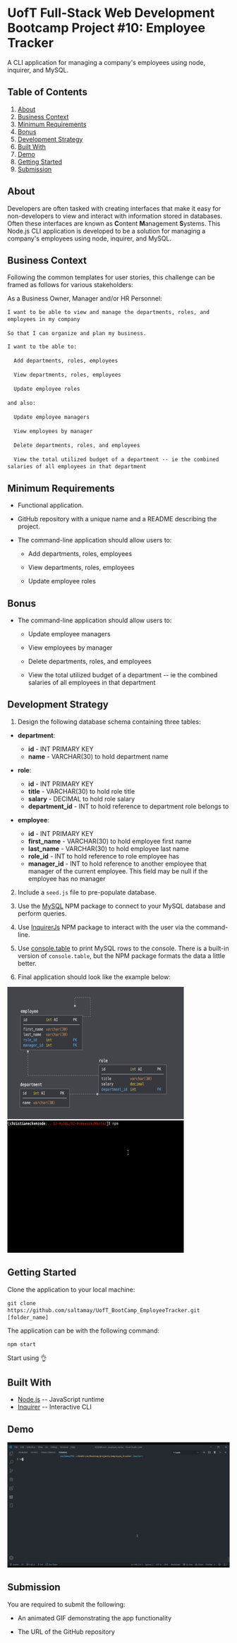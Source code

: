 # UofT Full-Stack Web Development Bootcamp Project #10: Employee Tracker

A CLI application for managing a company's employees using node, inquirer, and MySQL.

## Table of Contents

1. [About](#about)
1. [Business Context](#business-context)
1. [Minimum Requirements](#minimum-requirements)
1. [Bonus](#bonus)
1. [Development Strategy](#development-strategy)
1. [Built With](#built-with)
1. [Demo](#demo)
1. [Getting Started](#getting-started)
1. [Submission](#submission)

## About

Developers are often tasked with creating interfaces that make it easy for non-developers to view and interact with information stored in databases. Often these interfaces are known as **C**ontent **M**anagement **S**ystems. This Node.js CLI application is developed to be a solution for managing a company's employees using node, inquirer, and MySQL.

## Business Context

Following the common templates for user stories, this challenge can be framed as follows for various stakeholders:

As a Business Owner, Manager and/or HR Personnel:

```
I want to be able to view and manage the departments, roles, and employees in my company

So that I can organize and plan my business.
```

```
I want to tbe able to:

  Add departments, roles, employees

  View departments, roles, employees

  Update employee roles

and also:

  Update employee managers

  View employees by manager

  Delete departments, roles, and employees

  View the total utilized budget of a department -- ie the combined salaries of all employees in that department
```

## Minimum Requirements

- Functional application.

- GitHub repository with a unique name and a README describing the project.

- The command-line application should allow users to:

  - Add departments, roles, employees

  - View departments, roles, employees

  - Update employee roles

## Bonus

- The command-line application should allow users to:

  - Update employee managers

  - View employees by manager

  - Delete departments, roles, and employees

  - View the total utilized budget of a department -- ie the combined salaries of all employees in that department

## Development Strategy

1. Design the following database schema containing three tables:

- **department**:

  - **id** - INT PRIMARY KEY
  - **name** - VARCHAR(30) to hold department name

- **role**:

  - **id** - INT PRIMARY KEY
  - **title** - VARCHAR(30) to hold role title
  - **salary** - DECIMAL to hold role salary
  - **department_id** - INT to hold reference to department role belongs to

- **employee**:

  - **id** - INT PRIMARY KEY
  - **first_name** - VARCHAR(30) to hold employee first name
  - **last_name** - VARCHAR(30) to hold employee last name
  - **role_id** - INT to hold reference to role employee has
  - **manager_id** - INT to hold reference to another employee that manager of the current employee. This field may be null if the employee has no manager

2. Include a `seed.js` file to pre-populate database.

3. Use the [MySQL](https://www.npmjs.com/package/mysql) NPM package to connect to your MySQL database and perform queries.

4. Use [InquirerJs](https://www.npmjs.com/package/inquirer/v/0.2.3) NPM package to interact with the user via the command-line.

5. Use [console.table](https://www.npmjs.com/package/console.table) to print MySQL rows to the console. There is a built-in version of `console.table`, but the NPM package formats the data a little better.

6. Final application should look like the example below:

<div>
  <img src="./assets/schema.png" alt="Database Schema Image" width="400" height="300" />
  <img src="./assets/employee-tracker.gif" alt="Employe Tracker App Demo" width="400" height="300" />
</div>

## Getting Started

Clone the application to your local machine:

```
git clone https://github.com/saltamay/UofT_BootCamp_EmployeeTracker.git [folder_name]
```

The application can be with the following command:

```
npm start
```

Start using 👌

## Built With

- [Node.js](https://nodejs.org/en/docs/) -- JavaScript runtime
- [Inquirer](https://www.npmjs.com/package/inquirer) -- Interactive CLI

## Demo

![demo](./assets/profile-generator-demo.gif?raw=true)

## Submission

You are required to submit the following:

- An animated GIF demonstrating the app functionality

- The URL of the GitHub repository
